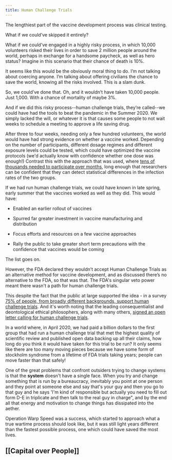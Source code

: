 ```yaml
---
title: Human Challenge Trials
---
```


The lengthiest part of the vaccine development process was clinical testing. 

What if we could’ve skipped it entirely?

What if we could’ve engaged in a highly risky process, in which 10,000 volunteers risked their lives in order to save 2 million people around the world, perhaps in exchange for a handsome paycheck, as well as hero status? Imagine in this scenario that their chance of death is 10%.

It seems like this would be the obviously moral thing to do. I’m not talking about coercing anyone. I’m talking about offering civilians the chance to save the world, knowing all the risks involved. This is a slam dunk.

So, we could’ve done that. Oh, and it wouldn’t have taken 10,000 people. Just 1,000. With a chance of mortality of maybe 3%.

And if we did this risky process--human challenge trials, they’re called--we could have had the tools to beat the pandemic in the Summer 2020. We simply lacked the will, or whatever it is that causes some people to not wait weeks to schedule a meeting to approve a life saving drug.

After three to four weeks, needing only a few hundred volunteers, the world would have had strong evidence on whether a vaccine worked. Depending on the number of participants, different dosage regimes and different exposure levels could be tested, which could have optimized the vaccine protocols (we'd actually know with confidence whether one dose was enough!) Contrast this with the approach that was used, where [tens of thousands needed to participate over months](https://archive.ph/zYKzM), long enough that researchers can be confident that they can detect statistical differences in the infection rates of the two groups. 

If we had run human challenge trials, we could have known in late spring, early summer that the vaccines worked as well as they did. This would have:

*   Enabled an earlier rollout of vaccines

*   Spurred far greater investment in vaccine manufacturing and distribution

*   Focus efforts and resources on a few vaccine approaches

*   Rally the public to take greater short term precautions with the confidence that vaccines would be coming

The list goes on.

However, the FDA declared they wouldn’t accept Human Challenge Trials as an alternative method for vaccine development, and as discussed there’s no alternative to the FDA, so that was that. The FDA's singular veto power meant there wasn't a path for human challenge trials.

This despite the fact that the public at large supported the idea - in a survey [75% of people, from broadly different backgrounds, support human challenge trials](https://archive.ph/wip/O3tHo). And it's worth noting that the leading consequentialist and deontological ethical philosophers, along with many others, [signed an open letter calling for human challenge trials](https://archive.ph/U4bLT).

In a world where, in April 2020, we had paid a billion dollars to the first group that had run a human challenge trial that met the highest quality of scientific review and published open data backing up all their claims, how long do you think it would have taken for this trial to be run? It only seems like there are too many moving pieces because we have some form of stockholm syndrome from a lifetime of FDA trials taking years; people can move faster than that safely!

One of the great problems that confront outsiders trying to change systems is that the **system** doesn't have a single face. When you try and change something that is run by a bureaucracy, inevitably you point at one person and they point at someone else and say that's your guy and then you go to that guy and he says 'I'm kind of responsible but actually you need to fill out form D-E in triplicate and then talk to the real guy in charge", and by the end all that energy and motivation to change things has dissipated into the aether.

Operation Warp Speed was a success, which started to approach what a true wartime process should look like, but it was still light years different than the fastest possible process, one which could have saved the most lives.

## [[Capital over People]]